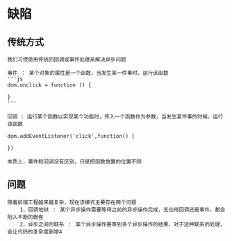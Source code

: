 # 缺陷

## 传统方式
    我们习惯使用传统的回调或事件处理来解决异步问题

    事件 ： 某个对象的属性是一个函数，当发生某一件事时，运行该函数
    '''js
    dom.onclick = function () {

    }
    '''

    回调 : 运行某个函数以实现某个功能时，传入一个函数作为参数，当发生某件事的时候，运行该函数

    dom.addEventListener('click',function() {

    })

    本质上，事件和回调没有区别，只是把函数放置的位置不同

## 问题
    随着前端工程越来越复杂，现在该模式主要存在两个问题
        1，回调地狱 ： 某个异步操作需要等待之前的异步操作完成，无论用回调还是事件，都会陷入不断的嵌套
        2，异步之间的联系 ： 某个异步操作要等到多个异步操作的结果，对于这种联系的处理，会让代码的复杂度剧增4